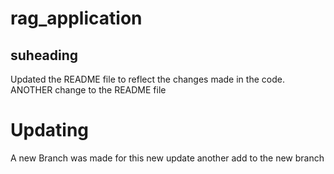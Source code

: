 # rag_application

## suheading

Updated the README file  to reflect the changes made in the code.
ANOTHER change to the README file

# Updating

A new Branch was made for this new update
another add to the new branch 